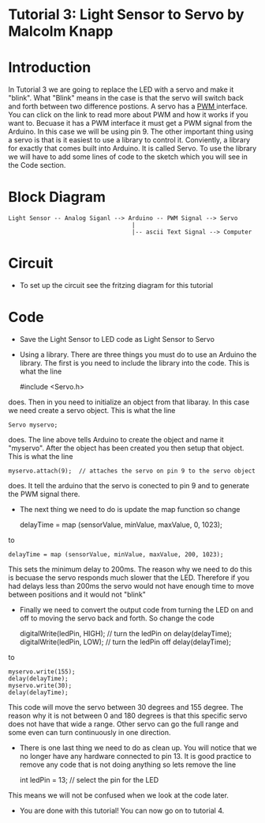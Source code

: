 Tutorial 3: Light Sensor to Servo by Malcolm Knapp
===========

# Introduction
In Tutorial 3 we are going to replace the LED with a servo and make it "blink". What "Blink" means in the case is that the servo will switch back and forth between two difference postions. A servo has a <a href=http://arduino.cc/en/Tutorial/PWM> PWM </a> interface. You can click on the link to read more about PWM and how it works if you want to. Becuase it has a PWM interface it must get a PWM signal from the Arduino. In this case we will be using pin 9. The other important thing using a servo is that is it easiest to use a library to control it. Conviently, a library for exactly that comes built into Arduino. It is called Servo. To use the library we will have to add some lines of code to the sketch which you will see in the Code section. 

# Block Diagram
	Light Sensor -- Analog Siganl --> Arduino -- PWM Signal --> Servo
									   |
			  						   |-- ascii Text Signal --> Computer

# Circuit
* To set up the circuit see the fritzing diagram for this tutorial

# Code
* Save the Light Sensor to LED code as Light Sensor to Servo
* Using a library. There are three things you must do to use an Arduino the library. The first is you need to include the library into the code. This is what the line


	#include <Servo.h>

does. Then in you need to initialize an object from that libaray. In this case we need create a servo object. This is what the line 

	Servo myservo;  

does. The line above tells Arduino to create the object and name it "myservo". After the object has been created you then setup that object. This is what the line 

	myservo.attach(9);  // attaches the servo on pin 9 to the servo object

does. It tell the arduino that the servo is conected to pin 9 and to generate the PWM signal there.

* The next thing we need to do is update the map function so change


	delayTime = map (sensorValue, minValue, maxValue, 0, 1023);

to

	delayTime = map (sensorValue, minValue, maxValue, 200, 1023);

This sets the minimum delay to 200ms. The reason why we need to do this is becuase the servo responds much slower that the LED. Therefore if you had delays less than 200ms the servo would not have enough time to move between positions and it would not "blink"

* Finally we need to convert the output code from turning the LED on and off to moving the servo back and forth. So change the code 


	digitalWrite(ledPin, HIGH); // turn the ledPin on
	delay(delayTime);          
	digitalWrite(ledPin, LOW);   // turn the ledPin off
	delay(delayTime);

to 

	myservo.write(155); 
	delay(delayTime); 
	myservo.write(30);
	delay(delayTime);

This code will move the servo between 30 degrees and 155 degree. The reason why it is not between 0 and 180 degrees is that this specific servo does not have that wide a range. Other servo can go the full range and some even can turn continuously in one direction.

* There is one last thing we need to do as clean up. You will notice that we no longer have any hardware connected to pin 13. It is good practice to remove any code that is not doing anything so lets remove the line 


	int ledPin = 13;      // select the pin for the LED

This means we will not be confused when we look at the code later. 

* You are done with this tutorial! You can now go on to tutorial 4.